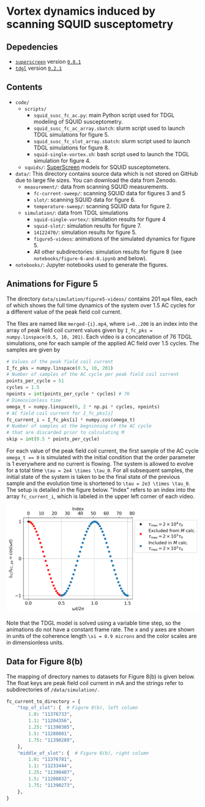 # Vortex dynamics induced by scanning SQUID susceptometry

## Depedencies
- [`superscreen`](https://github.com/loganbvh/superscreen) version [`0.8.1`](https://pypi.org/project/superscreen/0.8.1/)
- [`tdgl`](https://github.com/loganbvh/py-tdgl) version [`0.2.1`](https://pypi.org/project/tdgl/0.2.1/)

## Contents
- `code/`
  - `scripts/`
    - `squid_susc_fc_ac.py`: main Python script used for TDGL modeling of SQUID susceptometry.
    - `squid_susc_fc_ac_array.sbatch`: slurm script used to launch TDGL simulations for figure 5.
    - `squid_susc_fc_slot_array.sbatch`: slurm script used to launch TDGL simulations for figure 8.
    - `squid-single-vortex.sh`: bash script used to launch the TDGL simulation for figure 4.
  - `squids/`: [SuperScreen](https://github.com/loganbvh/superscreen) models for SQUID susceptometers.
- `data/`: This directory contains source data which is not stored on GitHub due to large file sizes. You can download the data from Zenodo.
  - `measurement/`: data from scanning SQUID measurements.
    - `fc-current-sweep/`: scanning SQUID data for figures 3 and 5
    - `slot/`: scanning SQUID data for figure 6.
    - `temperature-sweep/`: scanning SQUID data for figure 2.
  - `simulation/`: data from TDGL simulations
    - `squid-single-vortex/`: simulation results for figure 4
    - `squid-slot/`: simulation results for figure 7.
    - `14122470/`: simulation results for figure 5.
    - `figure5-videos`: animations of the simulated dynamics for figure 5.
    - All other subdirectories: simulation results for figure 8 (see `notebooks/figure-6-and-8.ipynb` and below).
- `notebooks/`: Jupyter notebooks used to generate the figures.

## Animations for Figure 5

The directory `data/simulation/figure5-videos/` contains 201 `mp4` files, each of which shows the full time dynamics of the system over 1.5 AC cycles for a different value of the peak field coil current.

The files are named like `merged-{i}.mp4`, where `i=0..200` is an index into the array of peak field coil current values given by `I_fc_pks = numpy.linspace(0.5, 10, 201)`. Each video is a concatenation of 76 TDGL simulations, one for each sample of the applied AC field over 1.5 cycles. The samples are given by

```python
# Values of the peak field coil current
I_fc_pks = numpy.linspace(0.5, 10, 201)
# Number of samples of the AC cycle per peak field coil current
points_per_cycle = 51
cycles = 1.5
npoints = int(points_per_cycle * cycles) # 76
# Dimensionless time
omega_t = numpy.linspace(0, 2 * np.pi * cycles, npoints)
# AC field coil current for I_fc_pks[i]
fc_current_i = I_fc_pks[i] * numpy.cos(omega_t)
# Number of samples at the begninning of the AC cycle
# that are discarded prior to calculating M
skip = int(0.5 * points_per_cycle)
```

For each value of the peak field coil current, the first sample of the AC cycle `omega_t == 0` is simulated with the initial condition that the order parameter is 1 everywhere and no current is flowing. The system is allowed to evolve for a total time `\tau = 2e4 \times \tau_0`. For all subsequent samples, the initial state of the system is taken to be the final state of the previous sample and the evolution time is shortened to `\tau = 2e3 \times \tau_0`. The setup is detailed in the figure below. "Index" refers to an index into the array `fc_current_i`, which is labeled in the upper left corner of each video.

![Simulation schematic](data/ac-cycle.png)

Note that the TDGL model is solved using a variable time step, so the animations do not have a constant frame rate. The x and y axes are shown in units of the coherence length `\xi = 0.9 microns` and the color scales are in dimensionless units.

## Data for Figure 8(b)

The mapping of directory names to datasets for Figure 8(b) is given below. The float keys are peak field coil current in mA and the strings refer to subdirectories of `/data/simulation/`.

```python
fc_current_to_directory = {
    "top_of_slot": {  # Figure 8(b), left column
        1.0: "11376733",
        1.1: "11204356",
        1.25: "11390305",
        1.5: "11280881",
        1.75: "11390289",
    },
    "middle_of_slot": {  # Figure 8(b), right column
        1.0: "11376781",
        1.1: "11233444",
        1.25: "11390407",
        1.5: "11280832",
        1.75: "11390273",
    },
}
```